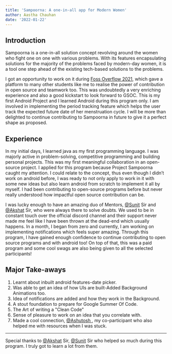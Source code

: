 ```yaml
---
title: 'Sampoorna: A one-in-all app for Modern Women'
author: Aastha Chauhan
date: '2022-01-22'
---
```


## Introduction

Sampoorna is a one-in-all solution concept revolving around the women who fight one on one with various problems. With its features encapsulating solutions for the majority of the problems faced by modern-day women, it is a tool one step ahead of the existing tech-based solutions to the problems.

I got an opportunity to work on it during [Foss Overflow 2021](https://fossoverflow.dev/), which gave a platform to many other students like me to realise the power of contribution in open source and teamwork too. This was undoubtedly a very enriching experience and also a good kickstart to look forward to GSOC.
This is my first Android Project and I learned Android during this program only. I am involved in implementing the period tracking feature which helps the user track the expected future date of her menstruation cycle. I will be more than delighted to continue contributing to Sampoorna in future to give it a perfect shape as proposed.

## Experience

In my initial days, I learned java as my first programming language. I was majorly active in problem-solving, competitive programming and building personal projects. This was my first meaningful collaboration in an open-source project. I applied for this program because Project Sampoorna caught my attention. I could relate to the concept, thus even though I didn’t work on android before, I was ready to not only apply to work in it with some new ideas but also learn android from scratch to implement it all by myself. I had been contributing to open-source programs before but never really understood how impactful open source contribution can be.

I was lucky enough to have an amazing duo of Mentors, [@Sunit](https://github.com/SunitRoy2703) Sir and [@Akshat](https://github.com/akshaaatt) Sir, who were always there to solve doubts. We used to be in constant touch over the official discord channel and their support never made me feel like I have been thrown at the dead-end which usually happens.
In a month, I began from zero and currently, I am working on implementing notifications which feels super amazing. Through this program, I have gained enough confidence to continue contributing to open source programs and with android too!
On top of that, this was a paid program and some cool swags are also being given to all the selected participants!

## Major Take-aways

1. Learnt about inbuilt android features-date picker.
2. Was able to get an idea of how UIs are built-Added Background Animations too.
3. Idea of notifications are added and how they work in the Background.
4. A stout foundation to prepare for Google Summer Of Code.
5. The Art of writing a "Clean Code"
6. Sense of pleasure to work on an idea that you correlate with.
7. Made a cool connection, [@Ashutosh ](https://github.com/yellowHatpro), my co-participant who also helped me with resources when I was stuck.

---

Special thanks to [@Akshat](https://github.com/akshaaatt) Sir,
[@Sunit](https://github.com/SunitRoy2703) Sir who helped so much during this program. I truly got to learn a lot from them.
